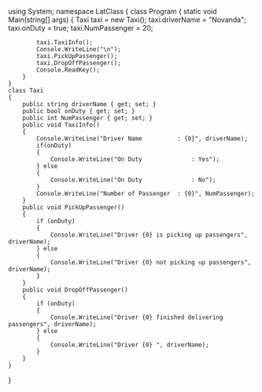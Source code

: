 using System;
namespace LatClass
{
    class Program
    {
        static void Main(string[] args)
        {
            Taxi taxi = new Taxi();
            taxi.driverName     = "Novanda";
            taxi.onDuty         = true;
            taxi.NumPassenger   = 20;
          
            taxi.TaxiInfo();
            Console.WriteLine("\n");
            taxi.PickUpPassenger();
            taxi.DropOffPassenger();
            Console.ReadKey();
        }
    }
    class Taxi
    {
        public string driverName { get; set; }
        public bool onDuty { get; set; }
        public int NumPassenger { get; set; }
        public void TaxiInfo()
        {
            Console.WriteLine("Driver Name          : {0}", driverName);
            if(onDuty)
            {
                Console.WriteLine("On Duty              : Yes");
            } else
            {
                Console.WriteLine("On Duty              : No");
            }
            Console.WriteLine("Number of Passenger  : {0}", NumPassenger);
        }
        public void PickUpPassenger()
        {
            if (onDuty)
            {
                Console.WriteLine("Driver {0} is picking up passengers", driverName);
            } else
            {
                Console.WriteLine("Driver {0} not picking up passengers", driverName);
            }
        }
        public void DropOffPassenger()
        {
            if (onDuty)
            {
                Console.WriteLine("Driver {0} finished delivering passengers", driverName);
            } else
            {
                Console.WriteLine("Driver {0} ", driverName);
            }
        }
    }
}
